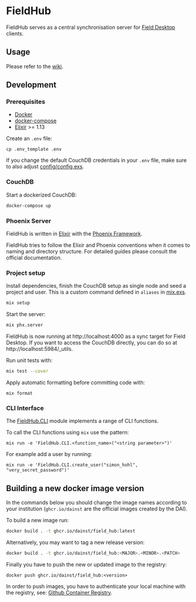 # FieldHub

FieldHub serves as a central synchronisation server for [Field Desktop](../desktop) clients.

## Usage

Please refer to the [wiki](https://github.com/dainst/idai-field/wiki/FieldHub).

## Development

### Prerequisites

* [Docker](https://www.docker.com/)
* [docker-compose](https://docs.docker.com/compose/)
* [Elixir](https://elixir-lang.org/) >= 1.13

Create an `.env` file:

```
cp .env_template .env
```

If you change the default CouchDB credentials in your `.env` file, make sure to also adjust [config/config.exs](config/config.exs).

### CouchDB
Start a dockerized CouchDB:

```bash
docker-compose up
```

### Phoenix Server

FieldHub is written in [Elixir](https://elixir-lang.org/) with the [Phoenix Framework](https://www.phoenixframework.org/).

FieldHub tries to follow the Elixir and Phoenix conventions when it comes to naming and directory structure. For detailed guides please consult the official documentation.

### Project setup

Install dependencies, finish the CouchDB setup as single node and seed a project and user. This is a custom command defined in `aliases` in [mix.exs](mix.exs).

```bash
mix setup
```

Start the server:

```bash
mix phx.server
``` 

FieldHub is now running at http://localhost:4000 as a sync target for Field Desktop. If you want to access the CouchDB directly, you can do so at http://localhost:5984/_utils.

Run unit tests with:

```bash
mix test --cover
``` 

Apply automatic formatting before committing code with:
```
mix format
```

### CLI Interface

The [FieldHub.CLI](lib/field_hub/cli.ex) module implements a range of CLI functions.

To call the CLI functions using `mix` use the pattern:

```
mix run -e 'FieldHub.CLI.<function_name>("<string parameter>")'
```

For example add a user by running:
```
mix run -e 'FieldHub.CLI.create_user("simon_hohl", "very_secret_password")'
```

## Building a new docker image version

In the commands below you should change the image names according to your institution (`ghcr.io/dainst` are the official images created by the DAI).

To build a new image run:

```bash
docker build . -t ghcr.io/dainst/field_hub:latest
```

Alternatively, you may want to tag a new release version:
```bash
docker build . -t ghcr.io/dainst/field_hub:<MAJOR>.<MINOR>.<PATCH>
```

Finally you have to push the new or updated image to the registry:
```
docker push ghcr.io/dainst/field_hub:<version>
```

In order to push images, you have to authenticate your local machine with the registry, see: [Github Container Registry](https://docs.github.com/en/packages/working-with-a-github-packages-registry/working-with-the-container-registry).

